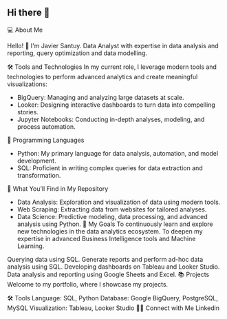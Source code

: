 ## Hi there 👋

💻 About Me

Hello! 👋 I'm Javier Santuy. Data Analyst with expertise in data analysis and reporting, query optimization and data modelling.

🛠️ Tools and Technologies
In my current role, I leverage modern tools and technologies to perform advanced analytics and create meaningful visualizations:

 - BigQuery: Managing and analyzing large datasets at scale.
 - Looker: Designing interactive dashboards to turn data into compelling stories.
 - Jupyter Notebooks: Conducting in-depth analyses, modeling, and process automation.

🌟 Programming Languages
 - Python: My primary language for data analysis, automation, and model development.
 - SQL: Proficient in writing complex queries for data extraction and transformation.

🚀 What You’ll Find in My Repository

 - Data Analysis: Exploration and visualization of data using modern tools.
 - Web Scraping: Extracting data from websites for tailored analyses.
 - Data Science: Predictive modeling, data processing, and advanced analysis using Python.
🌱 My Goals
To continuously learn and explore new technologies in the data analytics ecosystem.
To deepen my expertise in advanced Business Intelligence tools and Machine Learning.



Querying data using SQL.
Generate reports and perform ad-hoc data analysis using SQL.
Developing dashboards on Tableau and Looker Studio.
Data analysis and reporting using Google Sheets and Excel.
📚 Projects
Welcome to my portfolio, where I showcase my projects.

🛠️ Tools
Language: SQL, Python
Database: Google BigQuery, PostgreSQL, MySQL
Visualization: Tableau, Looker Studio
👋🏻 Connect with Me
Linkedin